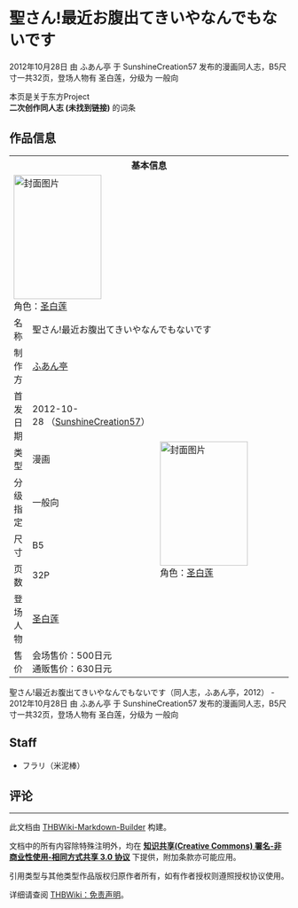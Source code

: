 # 聖さん!最近お腹出てきいやなんでもないです

<!-- source html: G:\repos\THBWiki-Markdown-Builder\THBWikiMarkdown\Temp\main\1\16\ns0%3A%E8%81%96%E3%81%95%E3%82%93%21%E6%9C%80%E8%BF%91%E3%81%8A%E8%85%B9%E5%87%BA%E3%81%A6%E3%81%8D%E3%81%84%E3%82%84%E3%81%AA%E3%82%93%E3%81%A7%E3%82%82%E3%81%AA%E3%81%84%E3%81%A7%E3%81%99.html -->

2012年10月28日 由 ふあん亭 于 SunshineCreation57 发布的漫画同人志，B5尺寸一共32页，登场人物有 圣白莲，分级为 一般向

本页是关于东方Project  
 **二次创作同人志 (未找到链接)** 的词条
## 作品信息

<table><tbody><tr><th colspan="3">基本信息</th></tr><tr><td class="cover-artwork-mobile" colspan="2"><a href="./文件-聖さん!最近お腹出てきいやなんでもないです封面.jpg.md" class="image" title="封面图片"><img alt="封面图片" src="https://upload.thwiki.cc/thumb/5/58/%E8%81%96%E3%81%95%E3%82%93%21%E6%9C%80%E8%BF%91%E3%81%8A%E8%85%B9%E5%87%BA%E3%81%A6%E3%81%8D%E3%81%84%E3%82%84%E3%81%AA%E3%82%93%E3%81%A7%E3%82%82%E3%81%AA%E3%81%84%E3%81%A7%E3%81%99%E5%B0%81%E9%9D%A2.jpg/158px-%E8%81%96%E3%81%95%E3%82%93%21%E6%9C%80%E8%BF%91%E3%81%8A%E8%85%B9%E5%87%BA%E3%81%A6%E3%81%8D%E3%81%84%E3%82%84%E3%81%AA%E3%82%93%E3%81%A7%E3%82%82%E3%81%AA%E3%81%84%E3%81%A7%E3%81%99%E5%B0%81%E9%9D%A2.jpg" decoding="async" loading="lazy" width="158" height="224" srcset="https://upload.thwiki.cc/thumb/5/58/%E8%81%96%E3%81%95%E3%82%93%21%E6%9C%80%E8%BF%91%E3%81%8A%E8%85%B9%E5%87%BA%E3%81%A6%E3%81%8D%E3%81%84%E3%82%84%E3%81%AA%E3%82%93%E3%81%A7%E3%82%82%E3%81%AA%E3%81%84%E3%81%A7%E3%81%99%E5%B0%81%E9%9D%A2.jpg/238px-%E8%81%96%E3%81%95%E3%82%93%21%E6%9C%80%E8%BF%91%E3%81%8A%E8%85%B9%E5%87%BA%E3%81%A6%E3%81%8D%E3%81%84%E3%82%84%E3%81%AA%E3%82%93%E3%81%A7%E3%82%82%E3%81%AA%E3%81%84%E3%81%A7%E3%81%99%E5%B0%81%E9%9D%A2.jpg 1.5x, https://upload.thwiki.cc/thumb/5/58/%E8%81%96%E3%81%95%E3%82%93%21%E6%9C%80%E8%BF%91%E3%81%8A%E8%85%B9%E5%87%BA%E3%81%A6%E3%81%8D%E3%81%84%E3%82%84%E3%81%AA%E3%82%93%E3%81%A7%E3%82%82%E3%81%AA%E3%81%84%E3%81%A7%E3%81%99%E5%B0%81%E9%9D%A2.jpg/317px-%E8%81%96%E3%81%95%E3%82%93%21%E6%9C%80%E8%BF%91%E3%81%8A%E8%85%B9%E5%87%BA%E3%81%A6%E3%81%8D%E3%81%84%E3%82%84%E3%81%AA%E3%82%93%E3%81%A7%E3%82%82%E3%81%AA%E3%81%84%E3%81%A7%E3%81%99%E5%B0%81%E9%9D%A2.jpg 2x" data-file-width="1280" data-file-height="1808"></a><div class="cover-char">角色：<a href="./圣白莲.md" title="圣白莲">圣白莲</a></div></td>
</tr><tr><td class="label">名称</td><td colspan="2"> 聖さん!最近お腹出てきいやなんでもないです </td></tr><tr><td class="label">制作方</td><td><a href="./ふあん亭.md" title="ふあん亭">ふあん亭</a></td><td class="cover-artwork" rowspan="8" style="min-width:224px;"><a href="./文件-聖さん!最近お腹出てきいやなんでもないです封面.jpg.md" class="image" title="封面图片"><img alt="封面图片" src="https://upload.thwiki.cc/thumb/5/58/%E8%81%96%E3%81%95%E3%82%93%21%E6%9C%80%E8%BF%91%E3%81%8A%E8%85%B9%E5%87%BA%E3%81%A6%E3%81%8D%E3%81%84%E3%82%84%E3%81%AA%E3%82%93%E3%81%A7%E3%82%82%E3%81%AA%E3%81%84%E3%81%A7%E3%81%99%E5%B0%81%E9%9D%A2.jpg/158px-%E8%81%96%E3%81%95%E3%82%93%21%E6%9C%80%E8%BF%91%E3%81%8A%E8%85%B9%E5%87%BA%E3%81%A6%E3%81%8D%E3%81%84%E3%82%84%E3%81%AA%E3%82%93%E3%81%A7%E3%82%82%E3%81%AA%E3%81%84%E3%81%A7%E3%81%99%E5%B0%81%E9%9D%A2.jpg" decoding="async" loading="lazy" width="158" height="224" srcset="https://upload.thwiki.cc/thumb/5/58/%E8%81%96%E3%81%95%E3%82%93%21%E6%9C%80%E8%BF%91%E3%81%8A%E8%85%B9%E5%87%BA%E3%81%A6%E3%81%8D%E3%81%84%E3%82%84%E3%81%AA%E3%82%93%E3%81%A7%E3%82%82%E3%81%AA%E3%81%84%E3%81%A7%E3%81%99%E5%B0%81%E9%9D%A2.jpg/238px-%E8%81%96%E3%81%95%E3%82%93%21%E6%9C%80%E8%BF%91%E3%81%8A%E8%85%B9%E5%87%BA%E3%81%A6%E3%81%8D%E3%81%84%E3%82%84%E3%81%AA%E3%82%93%E3%81%A7%E3%82%82%E3%81%AA%E3%81%84%E3%81%A7%E3%81%99%E5%B0%81%E9%9D%A2.jpg 1.5x, https://upload.thwiki.cc/thumb/5/58/%E8%81%96%E3%81%95%E3%82%93%21%E6%9C%80%E8%BF%91%E3%81%8A%E8%85%B9%E5%87%BA%E3%81%A6%E3%81%8D%E3%81%84%E3%82%84%E3%81%AA%E3%82%93%E3%81%A7%E3%82%82%E3%81%AA%E3%81%84%E3%81%A7%E3%81%99%E5%B0%81%E9%9D%A2.jpg/317px-%E8%81%96%E3%81%95%E3%82%93%21%E6%9C%80%E8%BF%91%E3%81%8A%E8%85%B9%E5%87%BA%E3%81%A6%E3%81%8D%E3%81%84%E3%82%84%E3%81%AA%E3%82%93%E3%81%A7%E3%82%82%E3%81%AA%E3%81%84%E3%81%A7%E3%81%99%E5%B0%81%E9%9D%A2.jpg 2x" data-file-width="1280" data-file-height="1808"></a><div class="cover-char">角色：<a href="./圣白莲.md" title="圣白莲">圣白莲</a></div></td>
</tr><tr><td class="label">首发日期</td><td>2012-10-28&#160;（<a href="/展会作品列表?e=SunshineCreation%2357">SunshineCreation57</a>）</td></tr><tr><td class="label">类型</td><td>漫画</td></tr><tr><td class="label">分级指定</td><td>一般向</td></tr><tr><td class="label">尺寸</td><td>B5</td></tr><tr><td class="label">页数</td><td>32P</td></tr><tr><td class="label">登场人物</td><td><a href="./圣白莲.md" title="圣白莲">圣白莲</a></td></tr><tr><td class="label">售价</td><td>会场售价：500日元<br>通贩售价：630日元</td></tr></tbody></table>

聖さん!最近お腹出てきいやなんでもないです（同人志，ふあん亭，2012） - 2012年10月28日 由 ふあん亭 于 SunshineCreation57 发布的漫画同人志，B5尺寸一共32页，登场人物有 圣白莲，分级为 一般向
## Staff
- フラリ（米泥棒）

## 评论




---

此文档由 [THBWiki-Markdown-Builder](https://github.com/Delsin-Yu/THBWiki-Markdown-Builder) 构建。

文档中的所有内容除特殊注明外，均在 [**知识共享(Creative Commons) 署名-非商业性使用-相同方式共享 3.0 协议**](https://creativecommons.org/licenses/by-sa/3.0/deed.zh-hans) 下提供，附加条款亦可能应用。

引用类型与其他类型作品版权归原作者所有，如有作者授权则遵照授权协议使用。

详细请查阅 [THBWiki：免责声明](https://thbwiki.cc/THBWiki:%E5%85%8D%E8%B4%A3%E5%A3%B0%E6%98%8E)。

